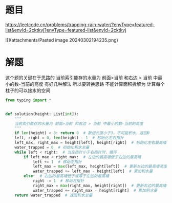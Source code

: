 # 题目

https://leetcode.cn/problems/trapping-rain-water/?envType=featured-list&envId=2cktkvj?envType=featured-list&envId=2cktkvj

![](attachments/Pasted image 20240302194235.png)

# 解题

这个题的关键在于思路的
当前索引能存的水量为 前面>当前 和右边 > 当前 中最小的数-当前的高度
有好几种解法
所以要转换思路 不能计算面积拆解为 计算每个柱子的可以接水的空间
    

```python
from typing import *


def solution(height: List[int]):
    """
    当前索引能存的水量为 前面>当前 和右边 > 当前 中最小的数-当前的高度
    """
    if len(height) < 3: return 0  # 数组长度小于3，不可能积水，返回0
    left, right = 0, len(height) - 1  # 初始化左右指针
    left_max, right_max = height[left], height[right]  # 初始化左右最高墙的高度
    water_trapped = 0  # 初始化积水总量
    while left < right:  # 当左指针小于右指针时，循环
        if left_max < right_max:  # 左边的最高墙低于右边的最高墙
            left += 1  # 移动左指针
            left_max = max(left_max, height[left])  # 更新左边的最高墙高度
            water_trapped += left_max - height[left]  # 累加积水量
        else:  # 右边的最高墙低于或等于左边的最高墙
            right -= 1  # 移动右指针
            right_max = max(right_max, height[right])  # 更新右边的最高墙高度
            water_trapped += right_max - height[right]  # 累加积水量
    return water_trapped  # 返回积水总量


```